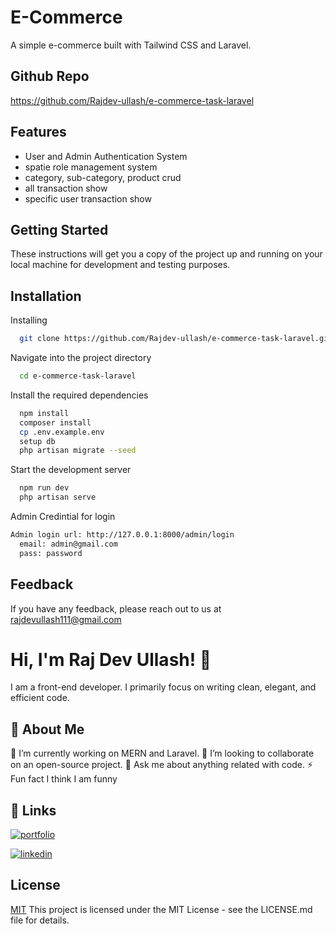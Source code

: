 
# E-Commerce

A simple e-commerce built with Tailwind CSS and Laravel.


## Github Repo

https://github.com/Rajdev-ullash/e-commerce-task-laravel


## Features

- User and Admin Authentication System
- spatie role management system
- category, sub-category, product crud
- all transaction show
- specific user transaction show


## Getting Started

These instructions will get you a copy of the project up and running on your local machine for development and testing purposes.
## Installation

Installing

```bash
  git clone https://github.com/Rajdev-ullash/e-commerce-task-laravel.git
```
Navigate into the project directory

```bash
  cd e-commerce-task-laravel
```
Install the required dependencies

```bash
  npm install
  composer install
  cp .env.example.env
  setup db
  php artisan migrate --seed
```
Start the development server
```bash
  npm run dev
  php artisan serve
```
Admin Credintial for login

```bash
Admin login url: http://127.0.0.1:8000/admin/login
  email: admin@gmail.com
  pass: password
```
    
## Feedback

If you have any feedback, please reach out to us at rajdevullash111@gmail.com


# Hi, I'm Raj Dev Ullash! 👋
I am a front-end developer. I primarily focus on writing clean, elegant, and efficient code.

## 🚀 About Me
🔭 I’m currently working on MERN and Laravel. 👯 I’m looking to collaborate on an open-source project. 💬 Ask me about anything related with code. ⚡ Fun fact I think I am funny


## 🔗 Links
[![portfolio](https://img.shields.io/badge/my_portfolio-000?style=for-the-badge&logo=ko-fi&logoColor=white)](https://raj-dev-ullash.web.app/)

[![linkedin](https://img.shields.io/badge/linkedin-0A66C2?style=for-the-badge&logo=linkedin&logoColor=white)](https://www.linkedin.com/in/raj-dev-ullash-831512203/)



## License

[MIT](https://choosealicense.com/licenses/mit/)
This project is licensed under the MIT License - see the LICENSE.md file for details.

